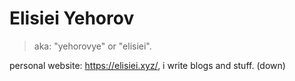 # Elisiei Yehorov
> aka: "yehorovye" or "elisiei".

personal website: https://elisiei.xyz/, i write blogs and stuff. (down)
